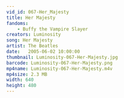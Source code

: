```yaml
---
vid_id: 067-Her_Majesty
title: Her Majesty
fandoms:
    - Buffy the Vampire Slayer
creators: Luminosity
song: Her Majesty
artist: The Beatles
date:   2005-06-02 10:00:00
thumbnail: Luminosity-067-Her-Majesty.jpg
barcode: Luminosity-067-Her-Majesty.png
mp4name: Luminosity-067-Her-Majesty.m4v
mp4size: 2.3 MB
width: 640
height: 480
---
```



  